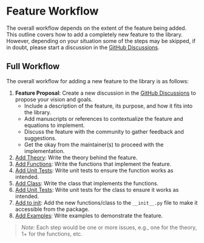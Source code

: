# Feature Workflow

The overall workflow depends on the extent of the feature being added.
This outline covers how to add a completely new feature to the library.  
However, depending on your situation some of the steps may be skipped, if in doubt, please start a discussion in the
[GitHub Discussions](https://github.com/uncscode/particula/discussions).

## Full Workflow

The overall workflow for adding a new feature to the library is as follows:

1. **Feature Proposal**: Create a new discussion in the [GitHub Discussions](https://github.com/uncscode/particula/discussions) to propose your vision and goals.  
   - Include a description of the feature, its purpose, and how it fits into the library.
   - Add manuscripts or references to contextualize the feature and equations to implement.
   - Discuss the feature with the community to gather feedback and suggestions.
   - Get the okay from the maintainer(s) to proceed with the implementation.
2. [Add Theory](Add_Theory.md): Write the theory behind the feature.
3. [Add Functions](Add_Function.md): Write the functions that implement the feature.
4. [Add Unit Tests](Add_Unit_Test.md): Write unit tests to ensure the function works as intended.
5. [Add Class](Add_Class.md): Write the class that implements the functions.
6. [Add Unit Tests](Add_Unit_Test.md): Write unit tests for the class to ensure it works as intended.
7. [Add to init](Add_to_init.md): Add the new functions/class to the `__init__.py` file to make it accessible from the package.
8. [Add Examples](Add_Example.md): Write examples to demonstrate the feature.

> _Note:_ Each step would be one or more issues, e.g., one for the theory, 1+ for the functions, etc.
